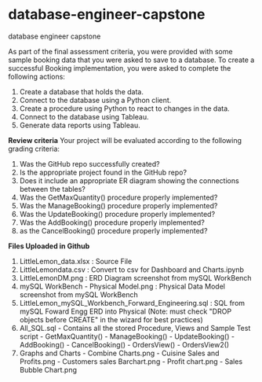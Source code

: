 # database-engineer-capstone
database engineer capstone

As part of the final assessment criteria, you were provided with some sample booking data that you were asked to save to a database. To create a successful Booking implementation, you were asked to complete the following actions:

1. Create a database that holds the data.
2. Connect to the database using a Python client.
3. Create a procedure using Python to react to changes in the data.
4. Connect to the database using Tableau.
5. Generate data reports using Tableau.

**Review criteria**
Your project will be evaluated according to the following grading criteria: 

1. Was the GitHub repo successfully created?
2. Is the appropriate project found in the GitHub repo?
3. Does it include an appropriate ER diagram showing the connections between the tables?
4. Was the GetMaxQuantity() procedure properly implemented?
5. Was the ManageBooking() procedure properly implemented?
6. Was the UpdateBooking() procedure properly implemented?
7. Was the AddBooking() procedure properly implemented?
8. as the CancelBooking() procedure properly implemented?

**Files Uploaded in Github**
1. LittleLemon_data.xlsx : Source File
2. LittleLemondata.csv : Convert to csv for Dashboard and Charts.ipynb
3. LittleLemonDM.png : ERD Diagram screenshot from mySQL WorkBench
4. mySQL WorkBench - Physical Model.png : Physical Data Model screenshot from mySQL WorkBench
5. LittleLemon_mySQL_Workbench_Forward_Engineering.sql : SQL from mySQL Foward Engg ERD into Physical (Note: must check "DROP objects before CREATE" in the wizard for best practices) 
6. All_SQL.sql - Contains all the stored Procedure, Views and Sample Test script
               - GetMaxQuantity()
               - ManageBooking()
               - UpdateBooking()
               - AddBooking()
               - CancelBooking()
               - OrdersView()
               - OrdersView2()
8. Graphs and Charts - Combine Charts.png
                     - Cuisine Sales and Profits.png
                     - Customers sales Barchart.png
                     - Profit chart.png
                     - Sales Bubble Chart.png

   
